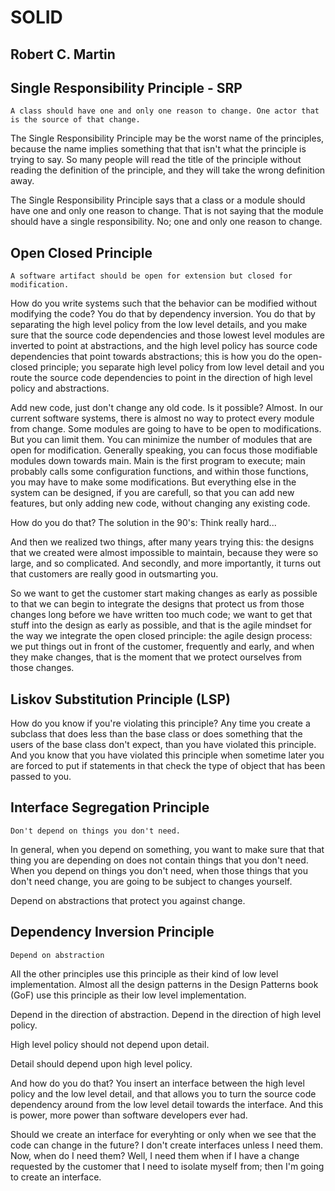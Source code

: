 # SOLID

## Robert C. Martin

## Single Responsibility Principle - SRP

``
A class should have one and only one reason to change.
One actor that is the source of that change.
``

The Single Responsibility Principle may be the worst name of the principles, because the name implies something that that isn't what the principle is trying to say. So many people will read the title of the principle without reading the definition of the principle, and they will take the wrong definition away.

The Single Responsibility Principle says that a class or a module should have one and only one reason to change. That is not saying that the module should have a single responsibility. No; one and only one reason to change.

## Open Closed Principle

``
A software artifact should be open for extension but closed for modification.
``

How do you write systems such that the behavior can be modified without modifying the code?
You do that by dependency inversion.
You do that by separating the high level policy from the low level details, and you make sure that the source code dependencies and those lowest level modules are inverted to point at abstractions, and the high level policy has source code dependencies that point towards abstractions; this is how you do the open-closed principle; you separate high level policy from low level detail and you route the source code dependencies to point in the direction of high level policy and abstractions.

Add new code, just don't change any old code.
Is it possible?
Almost.
In our current software systems, there is almost no way to protect every module from change. Some modules are going to have to be open to modifications. But you can limit them. You can minimize the number of modules that are open for modification. Generally speaking, you can focus those modifiable modules down towards main. Main is the first program to execute; main probably calls some configuration functions, and within those functions, you may have to make some modifications. But everything else in the system can be designed, if you are carefull, so that you can add new features, but only adding new code, without changing any existing code.

How do you do that?
The solution in the 90's: Think really hard...

And then we realized two things, after many years trying this: the designs that we created were almost impossible to maintain, because they were so large, and so complicated.
And secondly, and more importantly, it turns out that customers are really good in outsmarting you.

So we want to get the customer start making changes as early as possible to that we can begin to integrate the designs that protect us from those changes long before we have written too much code; we want to get that stuff into the design as early as possible, and that is the agile mindset for the way we integrate the open closed principle: the agile design process: we put things out in front of the customer, frequently and early, and when they make changes, that is the moment that we protect ourselves from those changes.

## Liskov Substitution Principle (LSP)

How do you know if you're violating this principle? Any time you create a subclass that does less than the base class or does something that the users of the base class don't expect, than you have violated this principle.
And you know that you have violated this principle when sometime later you are forced to put if statements in that check the type of object that has been passed to you.

## Interface Segregation Principle

``
Don't depend on things you don't need.
``

In general, when you depend on something, you want to make sure that that thing you are depending on does not contain things that you don't need.
When you depend on things you don't need, when those things that you don't need change, you are going to be subject to changes yourself.

Depend on abstractions that protect you against change.

## Dependency Inversion Principle

``
Depend on abstraction
``

All the other principles use this principle as their kind of low level implementation.
Almost all the design patterns in the Design Patterns book (GoF) use this principle as their low level implementation.

Depend in the direction of abstraction.
Depend in the direction of high level policy.

High level policy should not depend upon detail.

Detail should depend upon high level policy.

And how do you do that?
You insert an interface between the high level policy and the low level detail, and that allows you to turn the source code dependency around from the low level detail towards the interface.
And this is power, more power than software developers ever had.

Should we create an interface for everyhting or only when we see that the code can change in the future?
I don't create interfaces unless I need them.
Now, when do I need them?
Well, I need them when if I have a change requested by the customer that I need to isolate myself from; then I'm going to create an interface.

